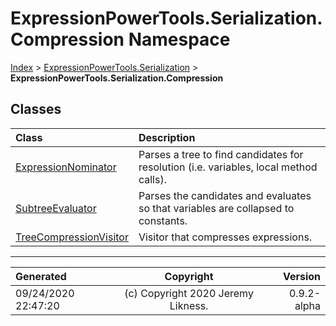 ﻿# ExpressionPowerTools.Serialization.Compression Namespace

[Index](../index.md) > [ExpressionPowerTools.Serialization](ExpressionPowerTools.Serialization.a.md) > **ExpressionPowerTools.Serialization.Compression**

## Classes

| Class | Description |
| :-- | :-- |
| [ExpressionNominator](ExpressionPowerTools.Serialization.Compression.ExpressionNominator.cs.md) | Parses a tree to find candidates for resolution (i.e. variables, local method calls). |
| [SubtreeEvaluator](ExpressionPowerTools.Serialization.Compression.SubtreeEvaluator.cs.md) | Parses the candidates and evaluates so that variables are collapsed to constants. |
| [TreeCompressionVisitor](ExpressionPowerTools.Serialization.Compression.TreeCompressionVisitor.cs.md) | Visitor that compresses expressions. |


---

| Generated | Copyright | Version |
| :-- | :-: | --: |
| 09/24/2020 22:47:20 | (c) Copyright 2020 Jeremy Likness. | 0.9.2-alpha |
